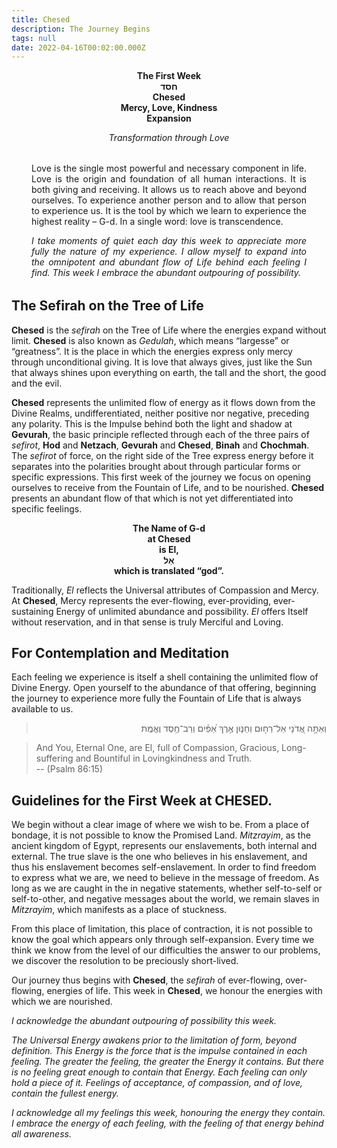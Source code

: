 ```yaml
---
title: Chesed
description: The Journey Begins
tags: null
date: 2022-04-16T00:02:00.000Z
---
```


<div style="text-align: center"> 
<span style="font-weight: bold">
The First Week <br />
חסד<br />
Chesed  <br />
Mercy, Love, Kindness<br />
Expansion<br />
</span>

<p style="font-style: italic; text-align:center">Transformation through Love </p>

</div>
<div style="margin: 2rem;text-align: justify"">
<p>
Love is the single most powerful and necessary component in life. Love is the origin and foundation of all human interactions. It is both giving and receiving. It allows us to reach above and beyond ourselves. To experience another person and to allow that person to experience us. It is the tool by which we learn to experience the highest reality – G-d. In a single word: love is transcendence.</p>

<p style="font-style: italic">
I take moments of quiet each day this week to appreciate more fully the nature of my experience. I allow myself to expand into the omnipotent and abundant flow of Life behind each feeling I find. This week I embrace the abundant outpouring of possibility.
</p>

</div>

## The Sefirah on the Tree of Life

**Chesed** is the _sefirah_ on the Tree of Life where the energies expand without limit. **Chesed** is also known as _Gedulah_, which means “largesse” or “greatness”. It is the place in which the energies express only mercy through unconditional giving. It is love that always gives, just like the Sun that always shines upon everything on earth, the tall and the short, the good and the evil.

**Chesed** represents the unlimited flow of energy as it flows down from the Divine Realms, undifferentiated, neither positive nor negative, preceding any polarity. This is the Impulse behind both the light and shadow at **Gevurah**, the basic principle reflected through each of the three pairs of _sefirot_, **Hod** and **Netzach**, **Gevurah** and **Chesed**, **Binah** and **Chochmah**. The _sefirot_ of force, on the right side of the Tree express energy before it separates into the polarities brought about through particular forms or specific expressions.
This first week of the journey we focus on opening ourselves to receive from the Fountain of Life, and to be nourished. **Chesed** presents an abundant flow of that which is not yet differentiated into specific feelings.

<div style="text-align: center; font-weight:bold"> 
The Name of G-d<br />
at Chesed<br />
is El,<br />
אֵל<br />
which is translated “god”.<br />
</div>

Traditionally, _El_ reflects the Universal attributes of Compassion and Mercy. At **Chesed**, Mercy represents the ever-flowing, ever-providing, ever-sustaining Energy of unlimited abundance and possibility. _El_ offers Itself without reservation, and in that sense is truly Merciful and Loving.

## For Contemplation and Meditation

Each feeling we experience is itself a shell containing the unlimited flow of Divine Energy. Open yourself to the abundance of that offering, beginning the journey to experience more fully the Fountain of Life that is always available to us.

<blockquote dir="rtl">
וְאַתָּ֣ה אֲ֭דֹנָי אֵל־רַח֣וּם וְחַנּ֑וּן אֶ֥רֶךְ אַ֝פַּ֗יִם וְרַב־חֶ֥סֶד וֶאֱמֶֽת
</blockquote>
<blockquote>
And You, Eternal One, are El, full of Compassion, Gracious, Long-suffering and Bountiful in Lovingkindness and Truth.<br />
-- (Psalm 86:15)
</blockquote>

## Guidelines for the First Week at CHESED.

We begin without a clear image of where we wish to be. From a place of bondage, it is not possible to know the Promised Land. _Mitzrayim_, as the ancient kingdom of Egypt, represents our enslavements, both internal and external. The true slave is the one who believes in his enslavement, and thus his enslavement becomes self-enslavement. In order to find freedom to express what we are, we need to believe in the message of freedom. As long as we are caught in the in negative statements, whether self-to-self or self-to-other, and negative messages about the world, we remain slaves in _Mitzrayim_, which manifests as a place of stuckness.

From this place of limitation, this place of contraction, it is not possible to know the goal which appears only through self-expansion. Every time we think we know from the level of our difficulties the answer to our problems, we discover the resolution to be preciously short-lived.

Our journey thus begins with **Chesed**, the _sefirah_ of ever-flowing, over-flowing, energies of life. This week in **Chesed**, we honour the energies with which we are nourished.

<div style="font-style: italic">
<p>
I acknowledge the abundant outpouring of possibility this week.
</p>
<p>
The Universal Energy awakens prior to the limitation of form, beyond definition. This Energy is the force that is the impulse contained in each feeling. The greater the feeling, the greater the Energy it contains. But there is no feeling great enough to contain that Energy. Each feeling can only hold a piece of it. Feelings of acceptance, of compassion, and of love, contain the fullest energy.
</p>
<p>
I acknowledge all my feelings this week, honouring the energy they contain. I embrace the energy of each feeling, with the feeling of that energy behind all awareness.
</p>
</div>
